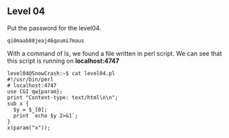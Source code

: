 ## Level 04

Put the password for the level04.

```
qi0maab88jeaj46qoumi7maus
```

With a command of ls, we found a file written in perl script. We can see that this script is running on **localhost:4747**

```
level04@SnowCrash:~$ cat level04.pl
#!/usr/bin/perl
# localhost:4747
use CGI qw{param};
print "Content-type: text/html\n\n";
sub x {
  $y = $_[0];
  print `echo $y 2>&1`;
}
x(param("x"));
```
